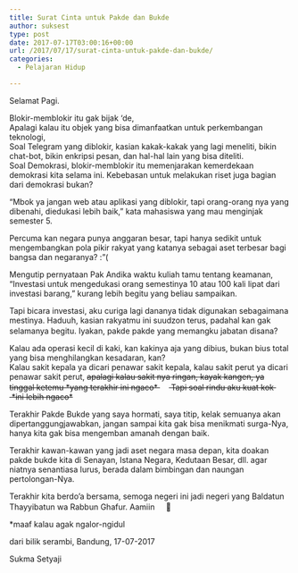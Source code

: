 ```yaml
---
title: Surat Cinta untuk Pakde dan Bukde
author: suksest
type: post
date: 2017-07-17T03:00:16+00:00
url: /2017/07/17/surat-cinta-untuk-pakde-dan-bukde/
categories:
  - Pelajaran Hidup

---
```

Selamat Pagi.

Blokir-memblokir itu gak bijak &#8216;de,<span class="text_exposed_show"><br /> Apalagi kalau itu objek yang bisa dimanfaatkan untuk perkembangan teknologi,<br /> Soal Telegram yang diblokir, kasian kakak-kakak yang lagi meneliti, bikin chat-bot, bikin enkripsi pesan, dan hal-hal lain yang bisa diteliti.<br /> Soal Demokrasi, blokir-memblokir itu memenjarakan kemerdekaan demokrasi kita selama ini. Kebebasan untuk melakukan riset juga bagian dari demokrasi bukan?</span>

<div class="text_exposed_show">
  <p>
    &#8220;Mbok ya jangan web atau aplikasi yang diblokir, tapi orang-orang nya yang dibenahi, diedukasi lebih baik,&#8221; kata mahasiswa yang mau menginjak semester 5.
  </p>
  
  <p>
    Percuma kan negara punya anggaran besar, tapi hanya sedikit untuk mengembangkan pola pikir rakyat yang katanya sebagai aset terbesar bagi bangsa dan negaranya? :&#8221;(
  </p>
  
  <p>
    Mengutip pernyataan Pak Andika waktu kuliah tamu tentang keamanan, &#8220;Investasi untuk mengedukasi orang semestinya 10 atau 100 kali lipat dari investasi barang,&#8221; kurang lebih begitu yang beliau sampaikan.
  </p>
  
  <p>
    Tapi bicara investasi, aku curiga lagi dananya tidak digunakan sebagaimana mestinya. Haduuh, kasian rakyatmu ini suudzon terus, padahal kan gak selamanya begitu. Iyakan, pakde pakde yang memangku jabatan disana? <span class="_47e3 _5mfr" title="grin emoticon"><img class="img" role="presentation" src="https://static.xx.fbcdn.net/images/emoji.php/v9/f51/1/16/1f603.png" alt="" width="16" height="16" /></span>
  </p>
  
  <p>
    Kalau ada operasi kecil di kaki, kan kakinya aja yang dibius, bukan bius total yang bisa menghilangkan kesadaran, kan?<br /> Kalau sakit kepala ya dicari penawar sakit kepala, kalau sakit perut ya dicari penawar sakit perut, <del>apalagi kalau sakit nya ringan, kayak kangen, ya tinggal ketemu *yang terakhir ini ngaco* <span class="_47e3 _5mfr" title="grin emoticon"><img class="img" role="presentation" src="https://static.xx.fbcdn.net/images/emoji.php/v9/f51/1/16/1f603.png" alt="" width="16" height="16" /></span> Tapi soal rindu aku kuat kok <span class="_47e3 _5mfr" title="colonthree emoticon"><img class="img" role="presentation" src="https://static.xx.fbcdn.net/images/emoji.php/v9/eb4/1/16/FACE_WITH_COLON_THREE.png" alt="" width="16" height="16" /></span> *ini lebih ngaco*</del>
  </p>
  
  <p>
    Terakhir Pakde Bukde yang saya hormati, saya titip, kelak semuanya akan dipertanggungjawabkan, jangan sampai kita gak bisa menikmati surga-Nya, hanya kita gak bisa mengemban amanah dengan baik.
  </p>
  
  <p>
    Terakhir kawan-kawan yang jadi aset negara masa depan, kita doakan pakde bukde kita di Senayan, Istana Negara, Kedutaan Besar, dll. agar niatnya senantiasa lurus, berada dalam bimbingan dan naungan pertolongan-Nya.
  </p>
  
  <p>
    Terakhir kita berdo&#8217;a bersama, semoga negeri ini jadi negeri yang Baldatun Thayyibatun wa Rabbun Ghafur. Aamiin <span class="_47e3 _5mfr" title="smile emoticon"><img class="img" role="presentation" src="https://static.xx.fbcdn.net/images/emoji.php/v9/f4c/1/16/1f642.png" alt="" width="16" height="16" /><span class="_7oe">🙂</span></span>
  </p>
  
  <p>
    *maaf kalau agak ngalor-ngidul
  </p>
  
  <p>
    dari bilik serambi, Bandung, 17-07-2017
  </p>
  
  <p>
    Sukma Setyaji
  </p>
</div>